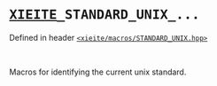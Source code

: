 # [`XIEITE`](../../docs/macros.md)`_STANDARD_UNIX_...`
Defined in header [`<xieite/macros/STANDARD_UNIX.hpp>`](../../include/xieite/macros/STANDARD_UNIX.hpp)

<br/>

Macros for identifying the current unix standard.
